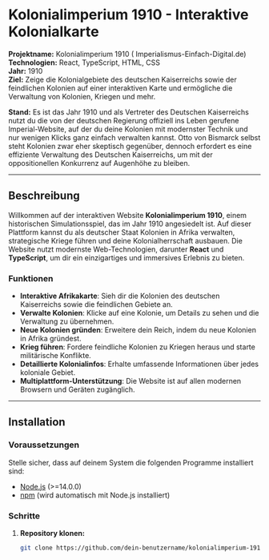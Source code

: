 # Kolonialimperium 1910 - Interaktive Kolonialkarte

**Projektname:** Kolonialimperium 1910 ( Imperialismus-Einfach-Digital.de)  
**Technologien:** React, TypeScript, HTML, CSS  
**Jahr:** 1910  
**Ziel:** Zeige die Kolonialgebiete des deutschen Kaiserreichs sowie der feindlichen Kolonien auf einer interaktiven Karte und ermögliche die Verwaltung von Kolonien, Kriegen und mehr.

**Stand:** Es ist das Jahr 1910 und als Vertreter des Deutschen Kaiserreichs nutzt du die von der deutschen Regierung offiziell ins Leben gerufene Imperial-Website, auf der du deine Kolonien mit modernster Technik und nur wenigen Klicks ganz einfach verwalten kannst. Otto von Bismarck selbst steht Kolonien zwar eher skeptisch gegenüber, dennoch erfordert es eine effiziente Verwaltung des Deutschen Kaiserreichs, um mit der oppositionellen Konkurrenz auf Augenhöhe zu bleiben.

---

## Beschreibung

Willkommen auf der interaktiven Website **Kolonialimperium 1910**, einem historischen Simulationsspiel, das im Jahr 1910 angesiedelt ist. Auf dieser Plattform kannst du als deutscher Staat Kolonien in Afrika verwalten, strategische Kriege führen und deine Kolonialherrschaft ausbauen. Die Website nutzt modernste Web-Technologien, darunter **React** und **TypeScript**, um dir ein einzigartiges und immersives Erlebnis zu bieten.

### Funktionen

- **Interaktive Afrikakarte**: Sieh dir die Kolonien des deutschen Kaiserreichs sowie die feindlichen Gebiete an.
- **Verwalte Kolonien**: Klicke auf eine Kolonie, um Details zu sehen und die Verwaltung zu übernehmen.
- **Neue Kolonien gründen**: Erweitere dein Reich, indem du neue Kolonien in Afrika gründest.
- **Krieg führen**: Fordere feindliche Kolonien zu Kriegen heraus und starte militärische Konflikte.
- **Detaillierte Kolonialinfos**: Erhalte umfassende Informationen über jedes koloniale Gebiet.
- **Multiplattform-Unterstützung**: Die Website ist auf allen modernen Browsern und Geräten zugänglich.

---

## Installation

### Voraussetzungen

Stelle sicher, dass auf deinem System die folgenden Programme installiert sind:

- [Node.js](https://nodejs.org/) (>=14.0.0)
- [npm](https://www.npmjs.com/) (wird automatisch mit Node.js installiert)

### Schritte

1. **Repository klonen:**

   ```bash
   git clone https://github.com/dein-benutzername/kolonialimperium-1910.git